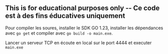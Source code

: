 ## This is for educational purposes only -- Ce code est à des fins éducatives uniquement


Pour compiler les soures, installer le SDK GO 1.23, installer les dépendances avec `go get` et compiler avec `go build -o main.exe`.

Lancer un serveur TCP en écoute en local sur le port 4444 et executer `main.exe`